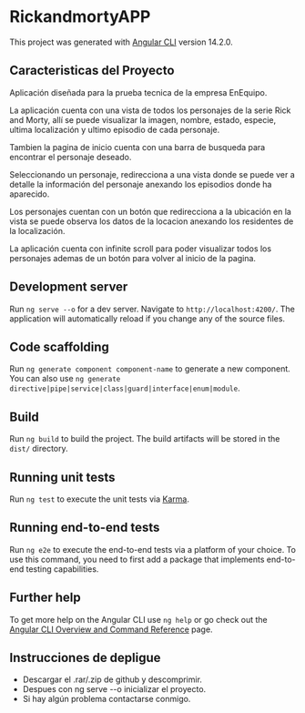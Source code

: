 # RickandmortyAPP

This project was generated with [Angular CLI](https://github.com/angular/angular-cli) version 14.2.0.

## Caracteristicas del Proyecto

Aplicación diseñada para la prueba tecnica de la empresa EnEquipo.

La aplicación cuenta con una vista de todos los personajes de la serie Rick and Morty, allí se puede visualizar la imagen, nombre, estado, especie, ultima localización y ultimo episodio de cada personaje.

Tambien la pagina de inicio cuenta con una barra de busqueda para encontrar el personaje deseado.

Seleccionando un personaje, redirecciona a una vista donde se puede ver a detalle la información del personaje anexando los episodios donde ha aparecido.

Los personajes cuentan con un botón que redirecciona a la ubicación en la vista se puede observa los datos de la locacion anexando los residentes de la localización.

La aplicación cuenta con infinite scroll para poder visualizar todos los personajes ademas de un botón para volver al inicio de la pagina.

## Development server

Run `ng serve --o` for a dev server. Navigate to `http://localhost:4200/`. The application will automatically reload if you change any of the source files.

## Code scaffolding

Run `ng generate component component-name` to generate a new component. You can also use `ng generate directive|pipe|service|class|guard|interface|enum|module`.

## Build

Run `ng build` to build the project. The build artifacts will be stored in the `dist/` directory.

## Running unit tests

Run `ng test` to execute the unit tests via [Karma](https://karma-runner.github.io).

## Running end-to-end tests

Run `ng e2e` to execute the end-to-end tests via a platform of your choice. To use this command, you need to first add a package that implements end-to-end testing capabilities.

## Further help

To get more help on the Angular CLI use `ng help` or go check out the [Angular CLI Overview and Command Reference](https://angular.io/cli) page.


## Instrucciones de depligue

- Descargar el .rar/.zip de github y descomprimir.
- Despues con ng serve --o inicializar el proyecto.
- Si hay algún problema contactarse conmigo.